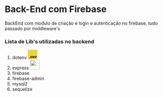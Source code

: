 <h1> Back-End com Firebase </h1>

<p>
    BackEnd com modulo de criação e login e autenticação no firebase, tudo passado por middleware's
 </p>

<h3> Lista de Lib's utilizadas no backend </h3>
 <ol>
  <li>dotenv <img height="30" width="30" src="https://raw.githubusercontent.com/motdotla/dotenv/master/dotenv.png"> </li>
  <li>express <img height="30" width="30" src="https://camo.githubusercontent.com/0566752248b4b31b2c4bdc583404e41066bd0b6726f310b73e1140deefcc31ac/68747470733a2f2f692e636c6f756475702e636f6d2f7a6659366c4c376546612d3330303078333030302e706e67"></li>
  <li>firebase</li>
  <li>firebase-admin</li>
  <li>mysql2</li>
  <li>sequelize</li>
 </ol>
